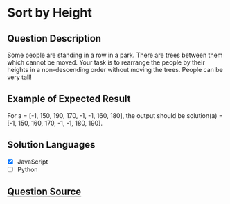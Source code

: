 # Sort by Height

## Question Description

Some people are standing in a row in a park. There are trees between them which cannot be moved. Your task is to rearrange the people by their heights in a non-descending order without moving the trees. People can be very tall!

## Example of Expected Result

For a = [-1, 150, 190, 170, -1, -1, 160, 180], the output should be
solution(a) = [-1, 150, 160, 170, -1, -1, 180, 190].

## Solution Languages

- [x] JavaScript
- [ ] Python

## [Question Source](https://app.codesignal.com/arcade/intro/level-3/D6qmdBL2NYz49XHwM)
